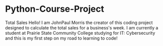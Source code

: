 # Python-Course-Project
Total Sales
Hello! I am JohnPaul Morris the creator of this coding project designed to calculate the total sales for a business's week.
I am currently a student at Prairie State Community College studying for IT: Cybersecurity and this is my first step on my road to learning to code!
